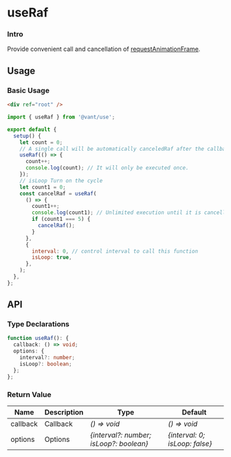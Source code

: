 # useRaf

### Intro

Provide convenient call and cancellation of [requestAnimationFrame](https://developer.mozilla.org/en-US/docs/Web/API/window/requestAnimationFrame).

## Usage

### Basic Usage

```html
<div ref="root" />
```

```js
import { useRaf } from '@vant/use';

export default {
  setup() {
    let count = 0;
    // A single call will be automatically canceledRaf after the callback is executed.
    useRaf(() => {
      count++;
      console.log(count); // It will only be executed once.
    });
    // isLoop Turn on the cycle
    let count1 = 0;
    const cancelRaf = useRaf(
      () => {
        count1++;
        console.log(count1); // Unlimited execution until it is cancelled.
        if (count1 === 5) {
          cancelRaf();
        }
      },
      {
        interval: 0, // control interval to call this function
        isLoop: true,
      },
    );
  },
};
```

## API

### Type Declarations

```ts
function useRaf(): {
  callback: () => void;
  options: {
    interval?: number;
    isLoop?: boolean;
  };
};
```

### Return Value

| Name | Description | Type | Default |
| --- | --- | --- | --- |
| callback | Callback | _() => void_ | _() => void_ |
| options | Options | _{interval?: number; isLoop?: boolean}_ | _{interval: 0; isLoop: false}_ |
